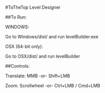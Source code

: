 #ToTheTop Level Designer

##To Run:

WINDOWS:

Go to Windows/dist/ and run levelBuilder.exe

OSX (64-bit only):

Go to OSX/dist/ and run levelBuilder

##Controls:

Translate:
	MMB  -or-  Shift+LMB
	
Zoom:
	Scrollwheel  -or-  Ctrl+LMB / Cmd+LMB